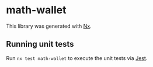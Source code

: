 # math-wallet

This library was generated with [Nx](https://nx.dev).

## Running unit tests

Run `nx test math-wallet` to execute the unit tests via [Jest](https://jestjs.io).
